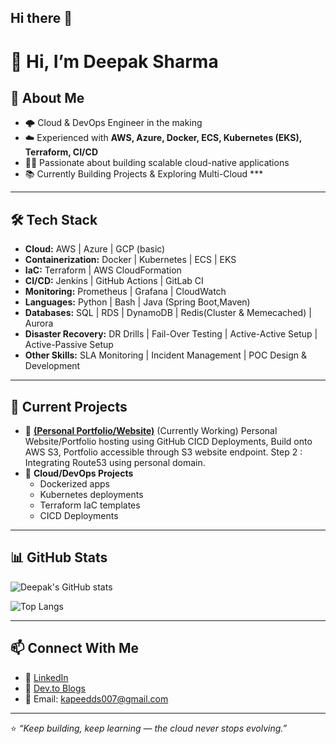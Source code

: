 ## Hi there 👋

# 👋 Hi, I’m Deepak Sharma

## 🚀 About Me
- 🌩️ Cloud & DevOps Engineer in the making  
- ☁️ Experienced with **AWS, Azure, Docker, ECS, Kubernetes (EKS), Terraform, CI/CD**  
- 👨‍💻 Passionate about building scalable cloud-native applications  
- 📚 Currently Building Projects & Exploring Multi-Cloud *** 

---

## 🛠️ Tech Stack
- **Cloud:** AWS | Azure | GCP (basic)  
- **Containerization:** Docker | Kubernetes | ECS | EKS
- **IaC:** Terraform | AWS CloudFormation  
- **CI/CD:** Jenkins | GitHub Actions | GitLab CI  
- **Monitoring:** Prometheus | Grafana | CloudWatch  
- **Languages:** Python | Bash | Java (Spring Boot,Maven)
- **Databases:** SQL | RDS | DynamoDB | Redis(Cluster & Memecached) | Aurora
- **Disaster Recovery:** DR Drills | Fail-Over Testing | Active-Active Setup | Active-Passive Setup
- **Other Skills:** SLA Monitoring | Incident Management | POC Design & Development

---

## 📌 Current Projects
- 🔹 **[(Personal Portfolio/Website)](https://github.com/kapeedx7/portfolio-website)** (Currently Working) 
   Personal Website/Portfolio hosting using GitHub CICD Deployments, Build onto AWS S3, Portfolio accessible through S3 website endpoint.
  Step 2 : Integrating Route53 using personal domain.   
- 🔹 **Cloud/DevOps Projects**  
   - Dockerized apps  
   - Kubernetes deployments  
   - Terraform IaC templates
   - CICD Deployments 

---

## 📊 GitHub Stats
![Deepak's GitHub stats](https://github-readme-stats.vercel.app/api?username=kapeedx7&show_icons=true&theme=tokyonight)

![Top Langs](https://github-readme-stats.vercel.app/api/top-langs/?username=kapeedx7&layout=compact&theme=tokyonight)

---

## 📫 Connect With Me
- 💼 [LinkedIn](https://www.linkedin.com/in/deepak-sharma-kapeed7/)  
- 📝 [Dev.to Blogs](https://dev.to/deepakaws7) 
- 📧 Email: kapeedds007@gmail.com  

---
⭐️ *“Keep building, keep learning — the cloud never stops evolving.”*  

